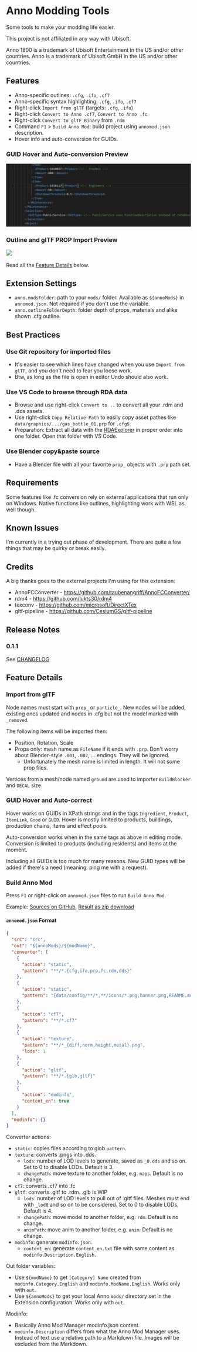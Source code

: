 # Anno Modding Tools

Some tools to make your modding life easier.

This project is not affiliated in any way with Ubisoft.

Anno 1800 is a trademark of Ubisoft Entertainment in the US and/or other countries. Anno is a trademark of Ubisoft GmbH in the US and/or other countries.

## Features

- Anno-specific outlines: `.cfg`, `.ifo`, `.cf7`
- Anno-specific syntax highlighting: `.cfg`, `.ifo`, `.cf7`
- Right-click `Import from glTF` (targets: `.cfg`, `.ifo`)
- Right-click `Convert to Anno .cf7`, `Convert to Anno .fc`
- Right-click `Convert to glTF Binary` from `.rdm`
- Command `F1` > `Build Anno Mod`: build project using `annomod.json` description.
- Hover info and auto-conversion for GUIDs.

### GUID Hover and Auto-conversion Preview

![](./doc/guid-utils.gif)

### Outline and glTF PROP Import Preview

![](./doc/quickintro.gif)

Read all the [Feature Details](#feature-details) below.

## Extension Settings

* `anno.modsFolder`: path to your `mods/` folder. Available as `${annoMods}` in `annomod.json`. Not required if you don't use the variable.
* `anno.outlineFolderDepth`: folder depth of props, materials and alike shown .cfg outline.

## Best Practices

### Use Git repository for imported files

- It's easier to see which lines have changed when you use `Import from glTF`, and you don't need to fear you loose work.
- Btw, as long as the file is open in editor Undo should also work.

### Use VS Code to browse through RDA data

- Browse and use right-click `Convert to ..` to convert all your .rdm and .dds assets.
- Use right-click `Copy Relative Path` to easily copy asset pathes like `data/graphics/.../gas_bottle_01.prp` for `.cfg`s.
- Preparation: Extract all data with the [RDAExplorer](https://github.com/lysannschlegel/RDAExplorer) in proper order into one folder. Open that folder with VS Code.

### Use Blender copy&paste source

- Have a Blender file with all your favorite `prop_` objects with `.prp` path set.

## Requirements

Some features like .fc conversion rely on external applications that run only on Windows.
Native functions like outlines, highlighting work with WSL as well though.

## Known Issues

I'm currently in a trying out phase of development.
There are quite a few things that may be quirky or break easily.

## Credits

A big thanks goes to the external projects I'm using for this extension:

- AnnoFCConverter - https://github.com/taubenangriff/AnnoFCConverter/
- rdm4 - https://github.com/lukts30/rdm4
- texconv - https://github.com/microsoft/DirectXTex
- gltf-pipeline - https://github.com/CesiumGS/gltf-pipeline

## Release Notes

### 0.1.1

See [CHANGELOG](./CHANGELOG.md)

## Feature Details

### Import from glTF

Node names must start with `prop_` or `particle_`. New nodes will be added, existing ones updated and nodes in .cfg but not the model marked with `_removed`.

The following items will be imported then:
- Position, Rotation, Scale
- Props only: mesh name as `FileName` if it ends with `.prp`. Don't worry about Blender-style `.001`, `.002`, ... endings. They will be ignored.
  - Unfortunately the mesh name is limited in length. It will not some prop files.

Vertices from a mesh/node named `ground` are used to importer `BuildBlocker` and `DECAL` size.

### GUID Hover and Auto-correct

Hover works on GUIDs in XPath strings and in the tags `Ingredient`, `Product`, `ItemLink`, `Good` or `GUID`. Hover is mostly limited to products, buildings, production chains, items and effect pools.

Auto-conversion works when in the same tags as above in editing mode.
Conversion is limited to products (including residents) and items at the moment.

Including all GUIDs is too much for many reasons. New GUID types will be added if there's a need (meaning: ping me with a request).

### Build Anno Mod

Press `F1` or right-click on `annomod.json` files to run `Build Anno Mod`.

Example: [Sources on GitHub](https://github.com/jakobharder/anno-1800-jakobs-mods/), [Result as zip download](https://github.com/jakobharder/anno-1800-jakobs-mods/releases)

#### `annomod.json` Format

```json
{
  "src": "src",
  "out": "${annoMods}/${modName}",  
  "converter": [
    {
      "action": "static",
      "pattern": "**/*.{cfg,ifo,prp,fc,rdm,dds}"
    },
    {
      "action": "static",
      "pattern": "{data/config/**/*,**/icons/*.png,banner.png,README.md}"
    },
    {
      "action": "cf7",
      "pattern": "**/*.cf7"
    },
    {
      "action": "texture",
      "pattern": "**/*_{diff,norm,height,metal}.png",
      "lods": 1
    },
    {
      "action": "gltf",
      "pattern": "**/*.{glb,gltf}"
    },
    {
      "action": "modinfo",
      "content_en": true
    }
  ],
  "modinfo": {}
} 
```

Converter actions:

- `static`: copies files according to glob `pattern`.
- `texture`: converts .pngs into .dds.
  - `lods`: number of LOD levels to generate, saved as `_0.dds` and so on. Set to 0 to disable LODs. Default is 3.
  - `changePath`: move texture to another folder, e.g. `maps`. Default is no change.
- `cf7`: converts .cf7 into .fc
- `gltf`: converts .gltf to .rdm. .glb is WIP
  - `lods`: number of LOD levels to pull out of .gltf files. Meshes must end with `_lod0` and so on to be considered. Set to 0 to disable LODs. Default is 4.
  - `changePath`: move model to another folder, e.g. `rdm`. Default is no change.
  - `animPath`: move anim to another folder, e.g. `anim`. Default is no change.
- `modinfo`: generate `modinfo.json`.
  - `content_en`: generate `content_en.txt` file with same content as `modinfo.Description.English`.

Out folder variables:

- Use `${modName}` to get `[Category] Name` created from `modinfo.Category.English` and `modinfo.ModName.English`. Works only with `out`.
- Use `${annoMods}` to get your local Anno `mods/` directory set in the Extension configuration. Works only with `out`.

Modinfo:

- Basically Anno Mod Manager modinfo.json content.
- `modinfo.Description` differs from what the Anno Mod Manager uses. Instead of text use a relative path to a Markdown file. Images will be excluded from the Markdown.
